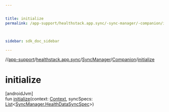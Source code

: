 ```yaml
---


title: initialize
permalink: /app-support/healthstack.app.sync/-sync-manager/-companion/initialize.html



sidebar: sdk_doc_sidebar

---
```



//[app-support](/app-support.html)/[healthstack.app.sync](../../index.html)/[SyncManager](../index.html)/[Companion](index.html)/[initialize](initialize.html)



# initialize



[androidJvm]\
fun [initialize](initialize.html)(context: [Context](https://developer.android.com/reference/kotlin/android/content/Context.html), syncSpecs: [List](https://kotlinlang.org/api/latest/jvm/stdlib/kotlin.collections/-list/index.html)&lt;[SyncManager.HealthDataSyncSpec](../-health-data-sync-spec/index.html)&gt;)






